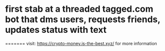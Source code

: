 
# first stab at a threaded tagged.com bot that dms users, requests friends, updates status with text
=======
visit: https://crypto-money.is-the-best.xyz/ for more information
